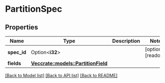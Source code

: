# PartitionSpec

## Properties

Name | Type | Description | Notes
------------ | ------------- | ------------- | -------------
**spec_id** | Option<**i32**> |  | [optional][readonly]
**fields** | [**Vec<crate::models::PartitionField>**](PartitionField.md) |  | 

[[Back to Model list]](../README.md#documentation-for-models) [[Back to API list]](../README.md#documentation-for-api-endpoints) [[Back to README]](../README.md)


